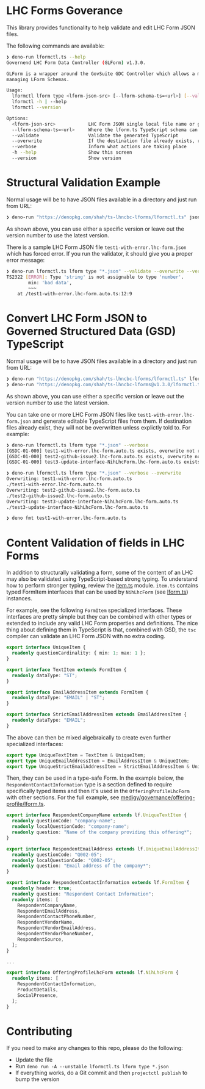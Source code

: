 # LHC Forms Goverance

This library provides functionality to help validate and edit LHC Form JSON files.

The following commands are available:

```bash
❯ deno-run lformctl.ts --help
Governend LHC Form Data Controller (GLForm) v1.3.0.

GLForm is a wrapper around the GovSuite GDC Controller which allows a more convenient CLI for
managing LForm Schemas.

Usage:
  lformctl lform type <lform-json-src> [--lform-schema-ts=<url>] [--validate] [--overwrite] [--verbose] [--dry-run]
  lformctl -h | --help
  lformctl --version

Options:
  <lform-json-src>            LHC Form JSON single local file name or glob (like "*.json" or "**/*.json")
  --lform-schema-ts=<url>     Where the lform.ts TypeScript schema can be found
  --validate                  Validate the generated TypeScript
  --overwrite                 If the destination file already exists, replace it
  --verbose                   Inform what actions are taking place
  -h --help                   Show this screen
  --version                   Show version
```

# Structural Validation Example

Normal usage will be to have JSON files available in a directory and just run from URL:

```bash
❯ deno-run "https://denopkg.com/shah/ts-lhncbc-lforms/lformctl.ts" json type "**/*.json" --verbose
```

As shown above, you can use either a specific version or leave out the version number to use the latest version.

There is a sample LHC Form JSON file `test1-with-error.lhc-form.json` which has forced error. If you run the validator, it should give you a proper error message:

```bash
❯ deno-run lformctl.ts lform type "*.json" --validate --overwrite --verbose
TS2322 [ERROR]: Type 'string' is not assignable to type 'number'.
        min: 'bad data',
        ~~~
    at /test1-with-error.lhc-form.auto.ts:12:9
```

# Convert LHC Form JSON to Governed Structured Data (GSD) TypeScript

Normal usage will be to have JSON files available in a directory and just run from URL:

```bash
❯ deno-run "https://denopkg.com/shah/ts-lhncbc-lforms/lformctl.ts" lform type "**/*.json" --verbose
❯ deno-run "https://denopkg.com/shah/ts-lhncbc-lforms@v1.3.0/lformctl.ts" lform type "**/*.json" --verbose
```

As shown above, you can use either a specific version or leave out the version number to use the latest version.

You can take one or more LHC Form JSON files like `test1-with-error.lhc-form.json` and generate editable TypeScript files from them. If destination files already exist, they will not be overwritten unless explictly told to. For example:

```bash
❯ deno-run lformctl.ts lform type "*.json" --verbose
[GSDC-01-000] test1-with-error.lhc-form.auto.ts exists, overwrite not requested, not replacing
[GSDC-01-000] test2-github-issue2.lhc-form.auto.ts exists, overwrite not requested, not replacing
[GSDC-01-000] test3-update-interface-NihLhcForm.lhc-form.auto.ts exists, overwrite not requested, not replacing

❯ deno-run lformctl.ts lform type "*.json" --verbose --overwrite
Overwriting: test1-with-error.lhc-form.auto.ts
./test1-with-error.lhc-form.auto.ts
Overwriting: test2-github-issue2.lhc-form.auto.ts
./test2-github-issue2.lhc-form.auto.ts
Overwriting: test3-update-interface-NihLhcForm.lhc-form.auto.ts
./test3-update-interface-NihLhcForm.lhc-form.auto.ts

❯ deno fmt test1-with-error.lhc-form.auto.ts
```

# Content Validation of fields in LHC Forms

In addition to structurally validating a form, some of the content of an LHC may also be validated using TypeScript-based strong typing. To understand how to perform stronger typing, review the [item.ts](item.ts) module. `item.ts` contains typed FormItem interfaces that can be used by `NihLhcForm` (see [lform.ts](lform.ts)) instances.

For example, see the following `FormItem` specialized interfaces. These interfaces are pretty simple but they can be combined with other types or extended to include any valid LHC Form properties and definitions. The nice thing about defining them in TypeScript is that, combined with GSD, the `tsc` compiler can validate an LHC Form JSON with no extra coding.

```typescript
export interface UniqueItem {
  readonly questionCardinality: { min: 1; max: 1 };
}

export interface TextItem extends FormItem {
  readonly dataType: "ST";
}

export interface EmailAddressItem extends FormItem {
  readonly dataType: "EMAIL" | "ST";
}

export interface StrictEmailAddressItem extends EmailAddressItem {
  readonly dataType: "EMAIL";
}
```

The above can then be mixed algebraically to create even further specialized interfaces:

```typescript
export type UniqueTextItem = TextItem & UniqueItem;
export type UniqueEmailAddressItem = EmailAddressItem & UniqueItem;
export type UniqueStrictEmailAddressItem = StrictEmailAddressItem & UniqueItem;

```

Then, they can be used in a type-safe Form. In the example below, the `RespondentContactInformation` type is a section defined to require specifically typed items and then it's used in the `OfferingProfileLhcForm` with other sections. For the full example, see [medigy/governance/offering-profile/lform.ts](https://github.com/medigy/governance/blob/master/offering-profile/inspect.ts).

```typescript
export interface RespondentCompanyName extends lf.UniqueTextItem {
  readonly questionCode: "company-name";
  readonly localQuestionCode: "company-name";
  readonly question: "Name of the company providing this offering*";
}

export interface RespondentEmailAddress extends lf.UniqueEmailAddressItem {
  readonly questionCode: "Q002-05";
  readonly localQuestionCode: "Q002-05";
  readonly question: "Email address of the company*";
}

export interface RespondentContactInformation extends lf.FormItem {
  readonly header: true;
  readonly question: "Respondent Contact Information";
  readonly items: [
    RespondentCompanyName,
    RespondentEmailAddress,
    RespondentContactPhoneNumber,
    RespondentVendorName,
    RespondentVendorEmailAddress,
    RespondentVendorPhoneNumber,
    RespondentSource,
  ];
}

...

export interface OfferingProfileLhcForm extends lf.NihLhcForm {
  readonly items: [
    RespondentContactInformation,
    ProductDetails,
    SocialPresence,
  ];
}
```

# Contributing

If you need to make any changes to this repo, please do the following:

* Update the file
* Run `deno run -A --unstable lformctl.ts lform type *.json` 
* If everything works, do a Git commit and then `projectctl publish` to bump the version